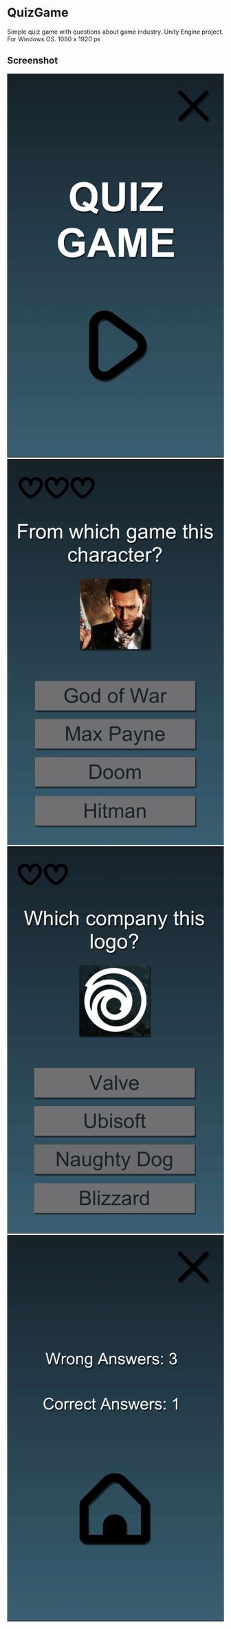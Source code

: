 # QuizGame
Simple quiz game with questions about game industry.
Unity Engine project.
For Windows OS.
1080 x 1920 px

## Screenshot
![alt text](https://github.com/NadejdaR/QuizGame/blob/master/Screenshot/Screenshot_6.png)
![alt text](https://github.com/NadejdaR/QuizGame/blob/master/Screenshot/Screenshot_1.png)
![alt text](https://github.com/NadejdaR/QuizGame/blob/master/Screenshot/Screenshot_3.png)
![alt text](https://github.com/NadejdaR/QuizGame/blob/master/Screenshot/Screenshot_2.png)
